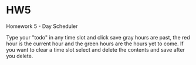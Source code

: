# HW5
Homework 5 - Day Scheduler

Type your "todo" in any time slot and click save
gray hours are past, the red hour is the current hour and the green hours are the hours yet to come.
If you want to clear a time slot select and delete the contents and save after you delete.
